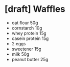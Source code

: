 # [draft] Waffles
* oat flour 50g
* cornstarch 10g
* whey protein 15g
* casein protein 15g
* 2 eggs
* sweetener 15g
* milk 50g
* peanut butter 25g
